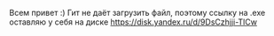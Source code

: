 Всем привет :)
Гит не даёт загрузить файл, поэтому ссылку на .exe оставляю у себя на диске https://disk.yandex.ru/d/9DsCzhjji-TlCw
